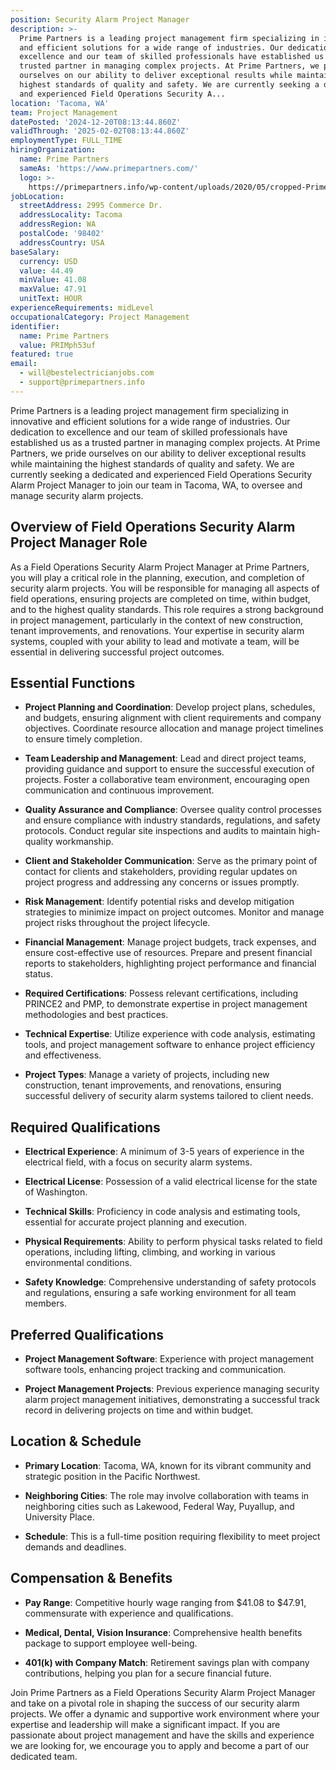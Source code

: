```yaml
---
position: Security Alarm Project Manager
description: >-
  Prime Partners is a leading project management firm specializing in innovative
  and efficient solutions for a wide range of industries. Our dedication to
  excellence and our team of skilled professionals have established us as a
  trusted partner in managing complex projects. At Prime Partners, we pride
  ourselves on our ability to deliver exceptional results while maintaining the
  highest standards of quality and safety. We are currently seeking a dedicated
  and experienced Field Operations Security A...
location: 'Tacoma, WA'
team: Project Management
datePosted: '2024-12-20T08:13:44.860Z'
validThrough: '2025-02-02T08:13:44.860Z'
employmentType: FULL_TIME
hiringOrganization:
  name: Prime Partners
  sameAs: 'https://www.primepartners.com/'
  logo: >-
    https://primepartners.info/wp-content/uploads/2020/05/cropped-Prime-Partners-Logo-NO-BG-1.png
jobLocation:
  streetAddress: 2995 Commerce Dr.
  addressLocality: Tacoma
  addressRegion: WA
  postalCode: '98402'
  addressCountry: USA
baseSalary:
  currency: USD
  value: 44.49
  minValue: 41.08
  maxValue: 47.91
  unitText: HOUR
experienceRequirements: midLevel
occupationalCategory: Project Management
identifier:
  name: Prime Partners
  value: PRIMph53uf
featured: true
email:
  - will@bestelectricianjobs.com
  - support@primepartners.info
---
```




Prime Partners is a leading project management firm specializing in innovative and efficient solutions for a wide range of industries. Our dedication to excellence and our team of skilled professionals have established us as a trusted partner in managing complex projects. At Prime Partners, we pride ourselves on our ability to deliver exceptional results while maintaining the highest standards of quality and safety. We are currently seeking a dedicated and experienced Field Operations Security Alarm Project Manager to join our team in Tacoma, WA, to oversee and manage security alarm projects.

## Overview of Field Operations Security Alarm Project Manager Role

As a Field Operations Security Alarm Project Manager at Prime Partners, you will play a critical role in the planning, execution, and completion of security alarm projects. You will be responsible for managing all aspects of field operations, ensuring projects are completed on time, within budget, and to the highest quality standards. This role requires a strong background in project management, particularly in the context of new construction, tenant improvements, and renovations. Your expertise in security alarm systems, coupled with your ability to lead and motivate a team, will be essential in delivering successful project outcomes.

## Essential Functions

- **Project Planning and Coordination**: Develop project plans, schedules, and budgets, ensuring alignment with client requirements and company objectives. Coordinate resource allocation and manage project timelines to ensure timely completion.
  
- **Team Leadership and Management**: Lead and direct project teams, providing guidance and support to ensure the successful execution of projects. Foster a collaborative team environment, encouraging open communication and continuous improvement.

- **Quality Assurance and Compliance**: Oversee quality control processes and ensure compliance with industry standards, regulations, and safety protocols. Conduct regular site inspections and audits to maintain high-quality workmanship.

- **Client and Stakeholder Communication**: Serve as the primary point of contact for clients and stakeholders, providing regular updates on project progress and addressing any concerns or issues promptly.

- **Risk Management**: Identify potential risks and develop mitigation strategies to minimize impact on project outcomes. Monitor and manage project risks throughout the project lifecycle.

- **Financial Management**: Manage project budgets, track expenses, and ensure cost-effective use of resources. Prepare and present financial reports to stakeholders, highlighting project performance and financial status.

- **Required Certifications**: Possess relevant certifications, including PRINCE2 and PMP, to demonstrate expertise in project management methodologies and best practices.

- **Technical Expertise**: Utilize experience with code analysis, estimating tools, and project management software to enhance project efficiency and effectiveness.

- **Project Types**: Manage a variety of projects, including new construction, tenant improvements, and renovations, ensuring successful delivery of security alarm systems tailored to client needs.

## Required Qualifications

- **Electrical Experience**: A minimum of 3-5 years of experience in the electrical field, with a focus on security alarm systems.

- **Electrical License**: Possession of a valid electrical license for the state of Washington.

- **Technical Skills**: Proficiency in code analysis and estimating tools, essential for accurate project planning and execution.

- **Physical Requirements**: Ability to perform physical tasks related to field operations, including lifting, climbing, and working in various environmental conditions.

- **Safety Knowledge**: Comprehensive understanding of safety protocols and regulations, ensuring a safe working environment for all team members.

## Preferred Qualifications

- **Project Management Software**: Experience with project management software tools, enhancing project tracking and communication.

- **Project Management Projects**: Previous experience managing security alarm project management initiatives, demonstrating a successful track record in delivering projects on time and within budget.

## Location & Schedule

- **Primary Location**: Tacoma, WA, known for its vibrant community and strategic position in the Pacific Northwest.

- **Neighboring Cities**: The role may involve collaboration with teams in neighboring cities such as Lakewood, Federal Way, Puyallup, and University Place.

- **Schedule**: This is a full-time position requiring flexibility to meet project demands and deadlines.

## Compensation & Benefits

- **Pay Range**: Competitive hourly wage ranging from $41.08 to $47.91, commensurate with experience and qualifications.

- **Medical, Dental, Vision Insurance**: Comprehensive health benefits package to support employee well-being.

- **401(k) with Company Match**: Retirement savings plan with company contributions, helping you plan for a secure financial future.

Join Prime Partners as a Field Operations Security Alarm Project Manager and take on a pivotal role in shaping the success of our security alarm projects. We offer a dynamic and supportive work environment where your expertise and leadership will make a significant impact. If you are passionate about project management and have the skills and experience we are looking for, we encourage you to apply and become a part of our dedicated team.